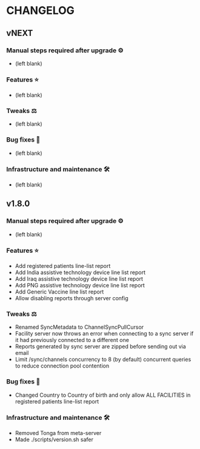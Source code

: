 # CHANGELOG

## vNEXT

### Manual steps required after upgrade ⚙

- (left blank)

### Features ⭐

- (left blank)

### Tweaks ⚖️

- (left blank)

### Bug fixes 🐛

- (left blank)

### Infrastructure and maintenance 🛠

- (left blank)

## v1.8.0

### Manual steps required after upgrade ⚙

- (left blank)

### Features ⭐

- Add registered patients line-list report
- Add India assistive technology device line list report
- Add Iraq assistive technology device line list report
- Add PNG assistive technology device line list report
- Add Generic Vaccine line list report
- Allow disabling reports through server config

### Tweaks ⚖️

- Renamed SyncMetadata to ChannelSyncPullCursor
- Facility server now throws an error when connecting to a sync server if it had previously connected to a different one
- Reports generated by sync server are zipped before sending out via email
- Limit /sync/channels concurrency to 8 (by default) concurrent queries to reduce connection pool contention

### Bug fixes 🐛

- Changed Country to Country of birth and only allow ALL FACILITIES in registered patients line-list report

### Infrastructure and maintenance 🛠

- Removed Tonga from meta-server
- Made ./scripts/version.sh safer
